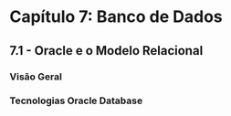 # Capítulo 7: Banco de Dados

## 7.1 - Oracle e o Modelo Relacional

### __Visão Geral__

### __Tecnologias Oracle Database__
